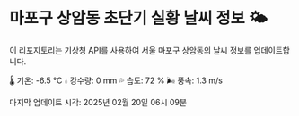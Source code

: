 
# 마포구 상암동 초단기 실황 날씨 정보 🌤️

이 리포지토리는 기상청 API를 사용하여 서울 마포구 상암동의 날씨 정보를 업데이트합니다. 

🌡️ 기온: -6.5 ℃
💧 강수량: 0 mm
💦 습도: 72 %
🌬️ 풍속: 1.3 m/s

마지막 업데이트 시각: 2025년 02월 20일 06시 09분    
